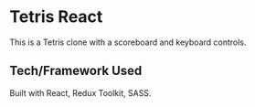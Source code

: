 # Tetris React
This is a Tetris clone with a scoreboard and keyboard controls. 

## Tech/Framework Used
Built with React, Redux Toolkit, SASS.
